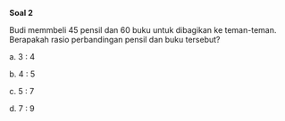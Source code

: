 **Soal 2**

Budi memmbeli 45 pensil dan 60 buku untuk dibagikan ke teman-teman. Berapakah rasio perbandingan pensil dan buku tersebut?

a.  3 : 4

b.  4 : 5

c.  5 : 7

d.  7 : 9